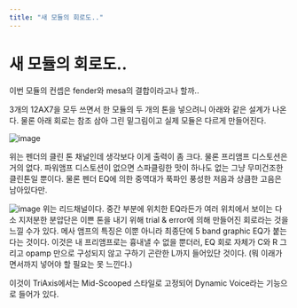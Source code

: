 ```yaml
---
title: "새 모듈의 회로도.."
---
```

# 새 모듈의 회로도..

이번 모듈의 컨셉은 fender와 mesa의 결합이라고나 할까..

3개의 12AX7을 모두 쓰면서 한 모듈의 두 개의 톤을 넣으려니 아래와 같은 설계가 나온다.
물론 아래 회로는 참조 삼아 그린 밑그림이고 실제 모듈은 다르게 만들어진다.

![image](e807ce348eb700630feedceeb00301af.jpg)

위는 펜더의 클린 톤 채널인데 생각보다 이게 출력이 좀 크다. 물론 프리앰프 디스토션은 거의 없다. 파워앰프 디스토션이 없으면 스파클링한 맛이 하나도 없는 그냥 무미건조한 클린톤일 뿐이다. 물론 펜더 EQ에 의한 중역대가 푹파인 풍성한 저음과 상큼한 고음은 남아있다만.

![image](d480228d13b9b0bd7ce92ef8f95e5730.jpg)
위는 리드채널이다. 중간 부분에 위치한 EQ라든가 여러 위치에서 보이는 다소 지저분한 분압단은 이쁜 톤을 내기 위해 trial &amp; error에 의해 만들어진 회로라는 것을 느낄 수가 있다. 메사 앰프의 특징은 이뿐 아니라 최종단에 5 band graphic EQ가 붙는다는 것이다. 이것은 내 프리앰프로는 흉내낼 수 없을 뿐더러, EQ 회로 자체가 C와 R 그리고 opamp 만으로 구성되지 않고 구하기 곤란한 L까지 들어있단 것이다. (뭐 이래가면서까지 넣어야 할 필요는 못 느낀다.)

이것이 TriAxis에서는 Mid-Scooped 스타일로 고정되어 Dynamic Voice라는 기능으로 들어가 있다.





